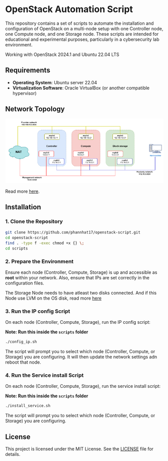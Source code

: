# OpenStack Automation Script

This repository contains a set of scripts to automate the installation and configuration of OpenStack on a multi-node setup with one Controller node, one Compute node, and one Storage node. These scripts are intended for educational and experimental purposes, particularly in a cybersecurity lab environment.

Working with OpenStack 2024.1 and Ubuntu 22.04 LTS

## Requirements

- **Operating System**: Ubuntu server 22.04
- **Virtualization Software**: Oracle VirtualBox (or another compatible hypervisor)

## Network Topology

![](./assets/network-topo.png)

Read more [here](https://docs.openstack.org/install-guide/environment-networking.html).

## Installation

### 1. **Clone the Repository**

```bash
git clone https://github.com/phannhat17/openstack-script.git
cd openstack-script
find . -type f -exec chmod +x {} \;
cd scripts
```

### 2. **Prepare the Environment**

Ensure each node (Controller, Compute, Storage) is up and accessible as **root** within your network. Also, ensure that IPs are set correctly in the configuration files.

The Storage Node needs to have atleast two disks connected. And if this Node use LVM on the OS disk, read more [here](https://docs.openstack.org/cinder/2024.1/install/cinder-storage-install-ubuntu.html)

### 3. **Run the IP config Script**

On each node (Controller, Compute, Storage), run the IP config script:

**Note: Run this inside the `scripts` folder**

```bash
./config_ip.sh
```

The script will prompt you to select which node (Controller, Compute, or Storage) you are configuring. It will then update the network settings adn reboot that node.

### 4. **Run the Service install Script**

On each node (Controller, Compute, Storage), run the service install script:

**Note: Run this inside the `scripts` folder**

```bash
./install_service.sh
```

The script will prompt you to select which node (Controller, Compute, or Storage) you are configuring.

## License

This project is licensed under the MIT License. See the [LICENSE](LICENSE) file for details.